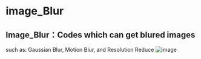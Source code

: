 # image_Blur
Image_Blur：Codes which can get blured images
-----
such as: Gaussian Blur, Motion Blur, and Resolution Reduce
![image](https://github.com/XingshiXu/image_Blur/assets/111053588/52f6e109-f603-42ac-a30c-36beff041858)

